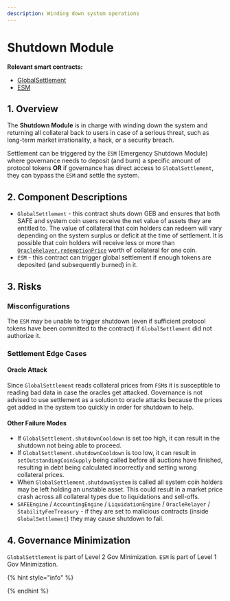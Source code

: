 ```yaml
---
description: Winding down system operations
---
```


# Shutdown Module

**Relevant smart contracts:**

* [GlobalSettlement](https://github.com/reflexer-labs/geb/blob/master/src/GlobalSettlement.sol)
* [ESM](https://github.com/reflexer-labs/esm/blob/master/src/ESM.sol)

## 1. Overview

The **Shutdown Module** is in charge with winding down the system and returning all collateral back to users in case of a serious threat, such as long-term market irrationality, a hack, or a security breach.

Settlement can be triggered by the `ESM` \(Emergency Shutdown Module\) where governance needs to deposit \(and burn\) a specific amount of protocol tokens **OR** if governance has direct access to `GlobalSettlement`, they can bypass the `ESM` and settle the system.

## 2. Component Descriptions

* `GlobalSettlement` - this contract shuts down GEB and ensures that both SAFE and system coin users receive the net value of assets they are entitled to. The value of collateral that coin holders can redeem will vary depending on the system surplus or deficit at the time of settlement. It is possible that coin holders will receive less or more than [`OracleRelayer.redemptionPrice`](https://docs.reflexer.finance/system-contracts/oracle-module/oracle-relayer) worth of collateral for one coin.
* `ESM` - this contract can trigger global settlement if enough tokens are deposited \(and subsequently burned\) in it.

## 3. Risks

### Misconfigurations <a id="authorization-misconfigurations"></a>

The `ESM` may be unable to trigger shutdown \(even if sufficient protocol tokens have been committed to the contract\) if `GlobalSettlement` did not authorize it.

### Settlement Edge Cases

#### Oracle Attack <a id="critical-failure-modes"></a>

Since `GlobalSettlement` reads collateral prices from `FSM`s it is susceptible to reading bad data in case the oracles get attacked. Governance is not advised to use settlement as a solution to oracle attacks because the prices get added in the system too quickly in order for shutdown to help.

#### Other Failure Modes <a id="critical-failure-modes"></a>

* If `GlobalSettlement.shutdownCooldown` is set too high, it can result in the shutdown not being able to proceed.
* If `GlobalSettlement.shutdownCooldown` is too low, it can result in `setOutstandingCoinSupply` being called before all auctions have finished, resulting in debt being calculated incorrectly and setting wrong collateral prices.
* When `GlobalSettlement.shutdownSystem` is called all system coin holders may be left holding an unstable asset. This could result in a market price crash across all collateral types due to liquidations and sell-offs.
* `SAFEEngine` / `AccountingEngine` / `LiquidationEngine` / `OracleRelayer` / `StabilityFeeTreasury` - if they are set to malicious contracts \(inside `GlobalSettlement`\) they may cause shutdown to fail.

## 4. Governance Minimization

`GlobalSettlement` is part of Level 2 Gov Minimization. `ESM` is part of Level 1 Gov Minimization.

{% hint style="info" %}

{% endhint %}

